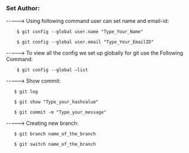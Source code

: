 ### Set Author:

-----> Using following command user can set name and email-id:

        $ git config --global user.name "Type_Your_Name"

        $ git config --global user.email "Type_Your_EmailID"

-----> To view all the config we set up globally for git use the Following Command:

        $ git config --global –list
        

-----> Show commit:
       
       $ git log
        
       $ git show "Type_your_hashvalue"
       
       $ git commit -m "Type_your_message"
       

-----> Creating new branch:

       $ git branch name_of_the_branch
       
       $ git switch name_of_the_branch
       
       

        
        
        

